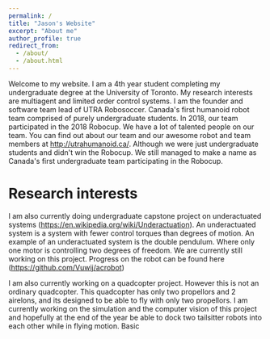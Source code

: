 ```yaml
---
permalink: /
title: "Jason's Website"
excerpt: "About me"
author_profile: true
redirect_from: 
  - /about/
  - /about.html
---
```


Welcome to my website. I am a 4th year student completing my undergraduate degree at the University of Toronto. My research interests are multiagent and limited order control systems. I am the founder and software team lead of UTRA Robosoccer. Canada's first humanoid robot team comprised of purely undergraduate students. In 2018, our team participated in the 2018 Robocup. We have a lot of talented people on our team. You can find out about our team and our awesome robot and team members at http://utrahumanoid.ca/. Although we were just undergraduate students and didn't win the Robocup. We still managed to make a name as Canada's first undergraduate team participating in the Robocup.

Research interests
======

I am also currently doing undergraduate capstone project on underactuated systems (https://en.wikipedia.org/wiki/Underactuation). An underactuated system is a system with fewer control torques than degrees of motion. An example of an underactuated system is the double pendulum. Where only one motor is controlling two degrees of freedom. We are currently still working on this project. Progress on the robot can be found here (https://github.com/Vuwij/acrobot)

I am also currently working on a quadcopter project. However this is not an ordinary quadcopter. This quadcopter has only two propellors and 2 airelons, and its designed to be able to fly with only two propellors. I am currently working on the simulation and the computer vision of this project and hopefully at the end of the year be able to dock two tailsitter robots into each other while in flying motion. Basic